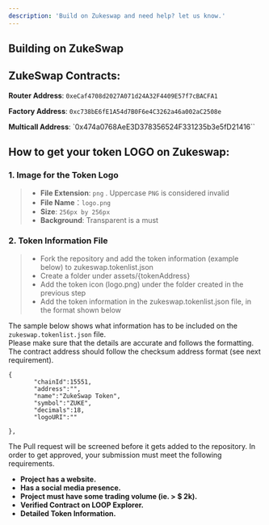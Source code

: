 ```yaml
---
description: 'Build on Zukeswap and need help? let us know.'
---
```


## Building on ZukeSwap

## **ZukeSwap Contracts:**

**Router Address**: `0xeCaf4708d2027A071d24A32F4409E57f7cBACFA1`

**Factory Address**: `0xc738bE6fE1A54d7B0F6e4C3262a46a002aC2508e`

**Multicall Address**: `0x474a0768AeE3D378356524F331235b3e5fD21416``

## How to get your token LOGO on Zukeswap:

### 1. Image for the Token Logo <a id="1-image-for-the-token-logo"></a>

> * **File Extension**: `png` . Uppercase `PNG` is considered invalid
> * **File Name**：`logo.png`
> * **Size**: `256px by 256px`
> * **Background**: Transparent is a must

### 2. Token Information File <a id="2-token-information-file"></a>

> * Fork the repository and add the token information (example below) to zukeswap.tokenlist.json
> * Create a folder under assets/{tokenAddress}
> * Add the token icon (logo.png) under the folder created in the previous step
> * Add the token information in the zukeswap.tokenlist.json file, in the format shown below

The sample below shows what information has to be included on the `zukeswap.tokenlist.json` file.  
Please make sure that the details are accurate and follows the formatting.  
The contract address should follow the checksum address format \(see next requirement\).

```
{
       "chainId":15551,
       "address":"",
       "name":"ZukeSwap Token",
       "symbol":"ZUKE",
       "decimals":18,
       "logoURI":""

},

``` 

The Pull request will be screened before it gets added to the repository. In order to get approved, your submission must meet the following requirements.

* **Project has a website.**
* **Has a social media presence.**
* **Project must have some trading volume (ie. > $ 2k).**
* **Verified Contract on LOOP Explorer.**
* **Detailed Token Information.**

